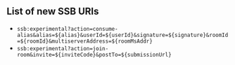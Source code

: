 ## List of new SSB URIs

- `ssb:experimental?action=consume-alias&alias=${alias}&userId=${userId}&signature=${signature}&roomId=${roomId}&multiserverAddress=${roomMsAddr}`
- `ssb:experimental?action=join-room&invite=${inviteCode}&postTo=${submissionUrl}`